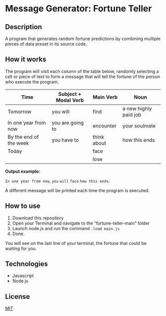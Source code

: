 # Message Generator: Fortune Teller

## Description

A program that generates random fortune predictions by combining multiple pieces of data preset in its source code.

## How it works

The program will visit each column of the table below, randomly selecting a cell or piece of text to form a message that will tell the fortune of the person who execute the program.

| Time | Subject + Modal Verb | Main Verb | Noun |
| --- | --- | --- | --- |
| Tomorrow | you will | find | a new highly paid job |
| In one year from now | you are going to | encounter  | your soulmate |
| By the end of the week | you have to | think about | how this ends |
| Today |  | face |  |
|  |  | lose |  |

**Output example:**

`In one year from now`, `you` `will` `face` `how this ends`.

A different message will be printed each time the program is executed.

## How to use

1. Download this repository
2. Open your Terminal and navigate to the “fortune-teller-main” folder
3. Launch node.js and run the command `.load main.js`
4. Done.

You will see on the last line of your terminal, the fortune that could be waiting for you.

## Technologies

- Javascript
- Node.js

## License

[MIT](LICENSE.txt)
